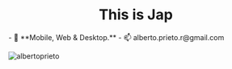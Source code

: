 <h1 align="center">This is Jap</h1>
- 👀 **Mobile, Web & Desktop.**
- 📫 alberto.prieto.r@gmail.com

<p><img align="center" src="https://github-readme-stats.vercel.app/api/top-langs?username=albertoprieto&show_icons=true&locale=en&layout=compact" alt="albertoprieto" /></p>
